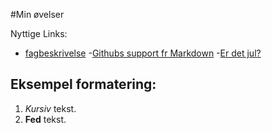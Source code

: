 #Min øvelser

Nyttige Links:

- [fagbeskrivelse](https://odin.sdu.dk/sitecore/index.php?a=fagbesk&id=111413&lang=da)
-[Githubs support fr Markdown](https://docs.github.com/en/get-started/writing-on-github/getting-started-with-writing-and-formatting-on-github/basic-writing-and-formatting-syntax)
-[Er det jul?](https://isitchristmas.com)

## Eksempel formatering:

1. *Kursiv* tekst.
2. **Fed** tekst.